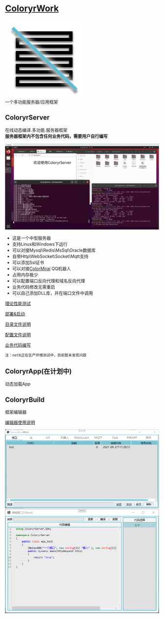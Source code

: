 # [ColoryrWork](https://github.com/Coloryr/ColoryrWork) 
![ico](./ColoryrWork.png)  
一个多功能服务器/应用框架  

## ColoryrServer  
在线动态编译.多功能.服务器框架  
**服务器框架内不包含任何业务代码，需要用户自行编写**

![截图](./doc/pic/work.png)

- 这是一个中型服务器
- 支持Linux和Windows下运行
- 可以对接Mysql\Redis\MsSql\Oracle数据库
- 自带Http\WebSocket\Socket\Mqtt支持
- 可以添加Ssl证书
- 可以对接[ColorMirai](https://github.com/Coloryr/ColorMirai) QQ机器人
- 占用内存极少
- 可以配置端口反向代理和域名反向代理
- 业务代码修改无需重启
- 可以自己添加DLL库，并在端口文件中调用

[理论性能测试](./doc/test.md)

[部署&启动](./doc/run.md)

[目录文件说明](./doc/dir.md)

[配置文件说明](./doc/config.md)

[业务代码编写](./doc/code.md)
```
注：net6正在生产环境测试中，目前暂未发现问题
```

## ColoryrApp(在计划中)  
动态加载App

## ColoryrBuild  
框架编辑器

[编辑器使用说明](./doc/builder.md)

![截图](./doc/pic/pic6.png)
![截图](./doc/pic/pic7.png)
